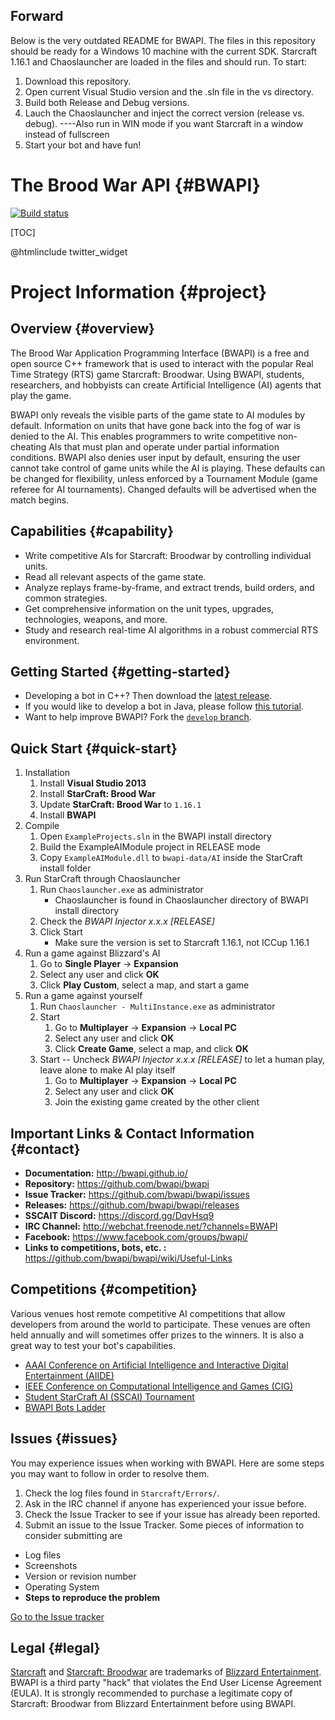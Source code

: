 ## Forward

Below is the very outdated README for BWAPI. The files in this repository should be ready for a Windows 10 machine with the current SDK. Starcraft 1.16.1 and Chaoslauncher are loaded in the files and should run. To start:

1) Download this repository.
2) Open current Visual Studio version and the .sln file in the vs directory.
3) Build both Release and Debug versions.
4) Lauch the Chaoslauncher and inject the correct version (release vs. debug).
    ----Also run in WIN mode if you want Starcraft in a window instead of fullscreen
5) Start your bot and have fun!

# The Brood War API {#BWAPI}

[![Build status](https://ci.appveyor.com/api/projects/status/6eikd5g49co6l5ty/branch/develop?svg=true)](https://ci.appveyor.com/project/heinermann/bwapi/branch/develop)

[TOC]

@htmlinclude twitter_widget

# Project Information {#project}

## Overview {#overview}

The Brood War Application Programming Interface (BWAPI) is a free and open source C++ framework that is
used to interact with the popular Real Time Strategy (RTS) game Starcraft: Broodwar. Using BWAPI,
students, researchers, and hobbyists can create Artificial Intelligence (AI) agents that play the game.

BWAPI only reveals the visible parts of the game state to AI modules by default. Information on units
that have gone back into the fog of war is denied to the AI. This enables programmers to write competitive
non-cheating AIs that must plan and operate under partial information conditions. BWAPI also denies
user input by default, ensuring the user cannot take control of game units while the AI is playing.
These defaults can be changed for flexibility, unless enforced by a Tournament Module (game referee for
AI tournaments). Changed defaults will be advertised when the match begins.


## Capabilities {#capability}

 - Write competitive AIs for Starcraft: Broodwar by controlling individual units.
 - Read all relevant aspects of the game state.
 - Analyze replays frame-by-frame, and extract trends, build orders, and common strategies.
 - Get comprehensive information on the unit types, upgrades, technologies, weapons, and more.
 - Study and research real-time AI algorithms in a robust commercial RTS environment.

 
## Getting Started {#getting-started}
 - Developing a bot in C++? Then download the [latest release](https://github.com/bwapi/bwapi/releases).
 - If you would like to develop a bot in Java, please follow [this tutorial](http://sscaitournament.com/index.php?action=tutorial).
 - Want to help improve BWAPI? Fork the [`develop` branch](https://github.com/bwapi/bwapi/tree/develop).

## Quick Start {#quick-start}
1. Installation
   1. Install **Visual Studio 2013**
   2. Install **StarCraft: Brood War**
   3. Update **StarCraft: Brood War** to `1.16.1`
   4. Install **BWAPI**
2. Compile
   1. Open `ExampleProjects.sln` in the BWAPI install directory
   2. Build the ExampleAIModule project in RELEASE mode
   3. Copy `ExampleAIModule.dll` to `bwapi-data/AI` inside the StarCraft install folder
3. Run StarCraft through Chaoslauncher
   1. Run `Chaoslauncher.exe` as administrator
      - Chaoslauncher is found in Chaoslauncher directory of BWAPI install directory
   3. Check the *BWAPI Injector x.x.x [RELEASE]*
   4. Click Start
      - Make sure the version is set to Starcraft 1.16.1, not ICCup 1.16.1
4. Run a game against Blizzard's AI
   1. Go to **Single Player** -> **Expansion**
   2. Select any user and click **OK**
   3. Click **Play Custom**, select a map, and start a game
5. Run a game against yourself
   1. Run `Chaoslauncher - MultiInstance.exe` as administrator
   2. Start
      1. Go to **Multiplayer** -> **Expansion** -> **Local PC**
      2. Select any user and click **OK**
      3. Click **Create Game**, select a map, and click **OK**
   3. Start -- Uncheck *BWAPI Injector x.x.x [RELEASE]* to let a human play, leave alone to make AI play itself
      1. Go to **Multiplayer** -> **Expansion** -> **Local PC**
      2. Select any user and click **OK**
      3. Join the existing game created by the other client
 
## Important Links & Contact Information {#contact}
* **Documentation:**         http://bwapi.github.io/
* **Repository:**            https://github.com/bwapi/bwapi
* **Issue Tracker:**         https://github.com/bwapi/bwapi/issues
* **Releases:**              https://github.com/bwapi/bwapi/releases
* **SSCAIT Discord:**        https://discord.gg/DqvHsq9
* **IRC Channel:**           http://webchat.freenode.net/?channels=BWAPI
* **Facebook:**              https://www.facebook.com/groups/bwapi/
* **Links to competitions, bots, etc. :**    https://github.com/bwapi/bwapi/wiki/Useful-Links


## Competitions {#competition}
Various venues host remote competitive AI competitions that allow developers from around the world to participate. These venues are often held annually and will sometimes offer prizes to the winners. It is also a great way to test your bot's capabilities.
* [AAAI Conference on Artificial Intelligence and Interactive Digital Entertainment (AIIDE)](http://www.starcraftaicompetition.com)
* [IEEE Conference on Computational Intelligence and Games (CIG)](http://cilab.sejong.ac.kr/sc_competition/)
* [Student StarCraft AI (SSCAI) Tournament](http://sscaitournament.com/)
* [BWAPI Bots Ladder](http://bots-stats.krasi0.com)


## Issues {#issues}
You may experience issues when working with BWAPI. Here are some steps you may want to follow in order to resolve them.
1. Check the log files found in `Starcraft/Errors/`.
2. Ask in the IRC channel if anyone has experienced your issue before.
3. Check the Issue Tracker to see if your issue has already been reported.
4. Submit an issue to the Issue Tracker. Some pieces of information to consider submitting are
  * Log files
  * Screenshots
  * Version or revision number
  * Operating System
  * **Steps to reproduce the problem**

[Go to the Issue tracker](https://github.com/bwapi/bwapi/issues)


## Legal {#legal}
[Starcraft](http://www.blizzard.com/games/sc/) and [Starcraft: Broodwar](http://www.blizzard.com/games/sc/) are trademarks of
[Blizzard Entertainment](http://www.blizzard.com). BWAPI is a third party "hack" that violates the End User License Agreement (EULA).
It is strongly recommended to purchase a legitimate copy of Starcraft: Broodwar from Blizzard Entertainment before using BWAPI.
